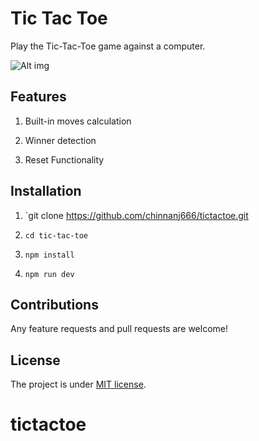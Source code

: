 # Tic Tac Toe

Play the Tic-Tac-Toe game against a computer.

![Alt img](https://images.ctfassets.net/zlsyc9paq6sa/3HTYWmjkvJK2Tlgeublqdb/b4068de81576fb6998400d273cd14c47/1627997372_x.gif)

## Features

1. Built-in moves calculation

2. Winner detection

3. Reset Functionality

## Installation

1. `git clone https://github.com/chinnanj666/tictactoe.git

2. `cd tic-tac-toe`

3. `npm install`

4. `npm run dev`

## Contributions

Any feature requests and pull requests are welcome!

## License

The project is under [MIT license](https://choosealicense.com/licenses/mit/).
# tictactoe
